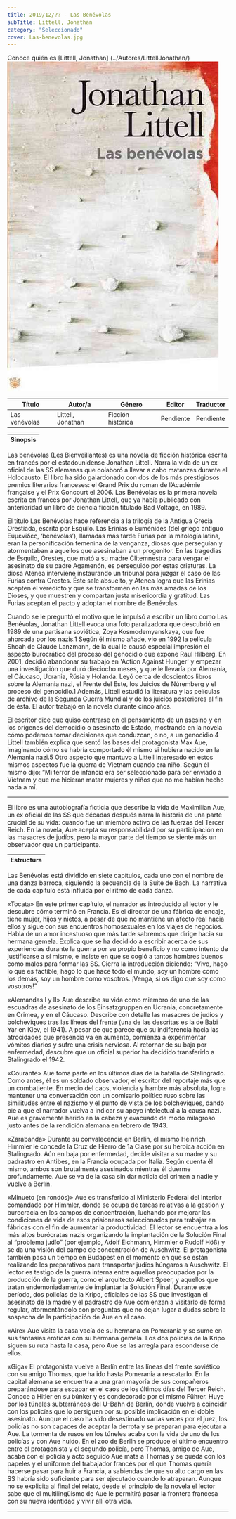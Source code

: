 ```yaml
---
title: 2019/12/?? - Las Benévolas
subTitle: Littell, Jonathan
category: "Seleccionado"
cover: Las-benevolas.jpg
---
```

Conoce quién es [Littell, Jonathan] (../Autores/LittellJonathan/)
!["Imagen no encontrada"](Las-benevolas.jpg)

Título | Autor/a | Género | Editor | Traductor |
------ | ------- | ------ | ------ | --------- |
Las venévolas | Littell, Jonathan | Ficción histórica | Pendiente | Pendiente |

|Sinopsis|
|--------|
Las benévolas (Les Bienveillantes) es una novela de ficción histórica escrita en francés por el estadounidense Jonathan Littell. Narra la vida de un ex oficial de las SS alemanas que colaboró a llevar a cabo matanzas durante el Holocausto. El libro ha sido galardonado con dos de los más prestigiosos premios literarios franceses: el Grand Prix du roman de l’Académie française y el Prix Goncourt el 2006. Las Benévolas es la primera novela escrita en francés por Jonathan Littell, que ya había publicado con anterioridad un libro de ciencia ficción titulado Bad Voltage, en 1989.

El título Las Benévolas hace referencia a la trilogía de la Antigua Grecia Orestíada, escrita por Esquilo. Las Erinias o Euménides (del griego antiguo Εύμενίδες, ‘benévolas’), llamadas más tarde Furias por la mitología latina, eran la personificación femenina de la venganza, diosas que perseguían y atormentaban a aquellos que asesinaban a un progenitor. En las tragedias de Esquilo, Orestes, que mató a su madre Clitemnestra para vengar el asesinato de su padre Agamenón, es perseguido por estas criaturas. La diosa Atenea interviene instaurando un tribunal para juzgar el caso de las Furias contra Orestes. Éste sale absuelto, y Atenea logra que las Erinias acepten el veredicto y que se transformen en las más amadas de los Dioses, y que muestren y compartan justa misericordia y gratitud. Las Furias aceptan el pacto y adoptan el nombre de Benévolas.

Cuando se le preguntó el motivo que le impulsó a escribir un libro como Las Benévolas, Jonathan Littell evoca una foto paralizadora que descubrió en 1989 de una partisana soviética, Zoya Kosmodemyanskaya, que fue ahorcada por los nazis.1 Según él mismo añade, vio en 1992 la película Shoah de Claude Lanzmann, de la cual le causó especial impresión el aspecto burocrático del proceso del genocidio que expone Raul Hilberg. En 2001, decidió abandonar su trabajo en 'Action Against Hunger' y empezar una investigación que duró dieciocho meses, y que le llevaría por Alemania, el Cáucaso, Ucrania, Rúsia y Holanda. Leyó cerca de doscientos libros sobre la Alemania nazi, el Frente del Este, los Juicios de Núremberg y el proceso del genocidio.1 Además, Littell estudió la literatura y las películas de archivo de la Segunda Guerra Mundial y de los juicios posteriores al fin de ésta. El autor trabajó en la novela durante cinco años.

El escritor dice que quiso centrarse en el pensamiento de un asesino y en los orígenes del democidio o asesinato de Estado, mostrando en la novela cómo podemos tomar decisiones que conduzcan, o no, a un genocidio.4 Littell también explica que sentó las bases del protagonista Max Aue, imaginando cómo se habría comportado él mismo si hubiera nacido en la Alemania nazi.5 Otro aspecto que mantuvo a Littell interesado en estos mismos aspectos fue la guerra de Vietnam cuando era niño. Según él mismo dijo: “Mi terror de infancia era ser seleccionado para ser enviado a Vietnam y que me hicieran matar mujeres y niños que no me habían hecho nada a mí.
***
El libro es una autobiografía ficticia que describe la vida de Maximilian Aue, un ex oficial de las SS que décadas después narra la historia de una parte crucial de su vida: cuando fue un miembro activo de las fuerzas del Tercer Reich. En la novela, Aue acepta su responsabilidad por su participación en las masacres de judíos, pero la mayor parte del tiempo se siente más un observador que un participante.

|Estructura|
|--------|
Las Benévolas está dividido en siete capítulos, cada uno con el nombre de una danza barroca, siguiendo la secuencia de la Suite de Bach. La narrativa de cada capítulo está influida por el ritmo de cada danza.

«Tocata» En este primer capítulo, el narrador es introducido al lector y le descubre cómo terminó en Francia. Es el director de una fábrica de encaje, tiene mujer, hijos y nietos, a pesar de que no mantiene un afecto real hacia ellos y sigue con sus encuentros homosexuales en los viajes de negocios. Habla de un amor incestuoso que más tarde sabremos que dirige hacia su hermana gemela. Explica que se ha decidido a escribir acerca de sus experiencias durante la guerra por su propio beneficio y no como intento de justificarse a sí mismo, e insiste en que se cogió a tantos hombres buenos como malos para formar las SS. Cierra la introducción diciendo: “Vivo, hago lo que es factible, hago lo que hace todo el mundo, soy un hombre como los demás, soy un hombre como vosotros. ¡Venga, si os digo que soy como vosotros!”

«Alemandas I y II»  Aue describe su vida como miembro de uno de las escuadras de asesinato de los Einsatzgruppen en Ucrania, concretamente en Crimea, y en el Cáucaso. Describe con detalle las masacres de judíos y bolcheviques tras las líneas del frente (una de las descritas es la de Babi Yar en Kiev, el 1941). A pesar de que parece que su indiferencia hacia las atrocidades que presencia va en aumento, comienza a experimentar vómitos diarios y sufre una crisis nerviosa. Al retornar de su baja por enfermedad, descubre que un oficial superior ha decidido transferirlo a Stalingrado el 1942.

«Courante» Aue toma parte en los últimos días de la batalla de Stalingrado. Como antes, él es un soldado observador, el escritor del reportaje más que un combatiente. En medio del caos, violencia y hambre más absoluta, logra mantener una conversación con un comisario político ruso sobre las similitudes entre el nazismo y el punto de vista de los bolcheviques, dando pie a que el narrador vuelva a indicar su apoyo intelectual a la causa nazi. Aue es gravemente herido en la cabeza y evacuado de modo milagroso justo antes de la rendición alemana en febrero de 1943.

«Zarabanda» Durante su convalecencia en Berlín, el mismo Heinrich Himmler le concede la Cruz de Hierro de 1a Clase por su heroica acción en Stalingrado. Aún en baja por enfermedad, decide visitar a su madre y su padrastro en Antibes, en la Francia ocupada por Italia. Según cuenta él mismo, ambos son brutalmente asesinados mientras él duerme profundamente. Aue se va de la casa sin dar noticia del crimen a nadie y vuelve a Berlín.

«Minueto (en rondós)» Aue es transferido al Ministerio Federal del Interior comandado por Himmler, donde se ocupa de tareas relativas a la gestión y burocracia en los campos de concentración, luchando por mejorar las condiciones de vida de esos prisioneros seleccionados para trabajar en fábricas con el fin de aumentar la productividad. El lector se encuentra a los más altos burócratas nazis organizando la implantación de la Solución Final al “problema judío” (por ejemplo, Adolf Eichmann, Himmler o Rudolf Höß) y se da una visión del campo de concentración de Auschwitz. El protagonista también pasa un tiempo en Budapest en el momento en que se están realizando los preparativos para transportar judíos húngaros a Auschwitz. El lector es testigo de la guerra interna entre aquellos preocupados por la producción de la guerra, como el arquitecto Albert Speer, y aquellos que tratan endemoniadamente de implantar la Solución Final. Durante este período, dos policías de la Kripo, oficiales de las SS que investigan el asesinato de la madre y el padrastro de Aue comienzan a visitarlo de forma regular, atormentándolo con preguntas que no dejan lugar a dudas sobre la sospecha de la participación de Aue en el caso.

«Aire» Aue visita la casa vacía de su hermana en Pomerania y se sume en sus fantasías eróticas con su hermana gemela. Los dos policías de la Kripo siguen su ruta hasta la casa, pero Aue se las arregla para esconderse de ellos.

«Giga» El protagonista vuelve a Berlín entre las líneas del frente soviético con su amigo Thomas, que ha ido hasta Pomerania a rescatarlo. En la capital alemana se encuentra a una gran mayoría de sus compañeros preparándose para escapar en el caos de los últimos días del Tercer Reich. Conoce a Hitler en su búnker y es condecorado por el mismo Führer. Huye por los túneles subterráneos del U-Bahn de Berlín, donde vuelve a coincidir con los policías que lo persiguen por su posible implicación en el doble asesinato. Aunque el caso ha sido desestimado varias veces por el juez, los policías no son capaces de aceptar la derrota y se preparan para ejecutar a Aue. La tormenta de rusos en los túneles acaba con la vida de uno de los policías y con Aue huido. En el zoo de Berlín se produce el último encuentro entre el protagonista y el segundo policía, pero Thomas, amigo de Aue, acaba con el policía y acto seguido Aue mata a Thomas y se queda con los papeles y el uniforme del trabajador francés por el que Thomas quería hacerse pasar para huir a Francia, a sabiendas de que su alto cargo en las SS habría sido suficiente para ser ejecutado cuando lo atraparan. Aunque no se explicita al final del relato, desde el principio de la novela el lector sabe que el multilingüismo de Aue le permitirá pasar la frontera francesa con su nueva identidad y vivir allí otra vida.
***